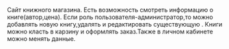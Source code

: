 Сайт книжного магазина. Есть возможность смотреть информацию о книге(автор,цена). Если роль пользователя-администратор,то можно добавлять новую книгу,удалять и редактировать существующую . Книги можно класть в карзину и оформлять заказ.Также в личном кабинете можно менять данные.
